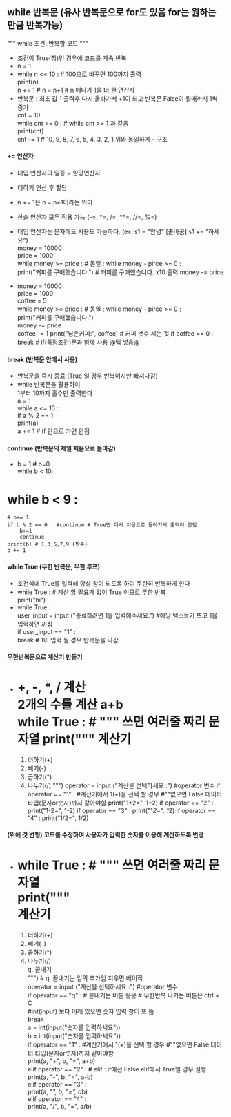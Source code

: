 ## while 반복문 (유사 반복문으로 for도 있음 for는 원하는 만큼 반복가능)
"""
while 조건:
    반복할 코드
"""
- 조건이 True(참)인 경우에 코드를 계속 반복
- n = 1
- while n <= 10 : # 100으로 바꾸면 100까지 출력   
    print(n)  
    n += 1     # n = n+1 # n 에다가 1을 더 한 연산자 
- 반복문 : 최초 값 1 출력후 다시 올라가서 +1이 되고 반복문 False이 될때까지 1씩 증가  
cnt = 10  
while cnt >= 0 : # while cnt >= 1 과 같음  
    print(cnt)  
    cnt -= 1 # 10, 9, 8, 7, 6, 5, 4, 3, 2, 1 위와 동일하게 - 구조

#### += 연산자
- 대입 연산자의 일종 = 할당연산자
- 더하기 연산 후 할당
- n += 1은 n = n+1이라는 의미
- 산술 연산자 모두 적용 가능 (-=, *=, /=, **=, //=, %=)
- 대입 연산자는 문자에도 사용도 가능하다. (ex. s1 = "안녕" [줄바꿈] s1 += "하세요")  
money = 10000  
price = 1000  
while money >= price : # 동일 : while money - pirce >= 0 :  
    print("커피를 구매했습니다.") # 커피를 구매했습니다. x10 출력 
    money -= price

- money = 10000  
price = 1000  
coffee = 5  
while money >= price : # 동일 : while money - pirce >= 0 :  
    print("커피를 구매했습니다.")    
    money -= price  
    coffee -= 1
    print("남은커피:", coffee) # 커피 갯수 세는 것
    if coffee == 0 :
        break # if(특정조건)문과 함께 사용 @탭 넣음@
#### break (반복문 안에서 사용)
- 반복문을 즉시 종료 (True 일 경우 반복이지만 빠져나감) 
- while 반복문을 활용하여  
1부터 10까지 홀수만 출력한다  
a = 1  
while a <= 10 :  
    if a % 2 == 1:  
    print(a)  
    a += 1 # if 안으로 가면 안됨
#### continue (반복문의 제일 처음으로 돌아감)
- b = 1 # b=0   
while b < 10:  
# while b < 9 :  
    # b+= 1  
    if b % 2 == 0 : #continue # True면 다시 처음으로 돌아가서 출력이 안됨  
        b+=1  
        continue  
    print(b) # 1,3,5,7,9 (짝수)
    b += 1
 #### while True (무한 반복문, 무한 루프)  
- 조건식에 True를 입력해 항상 참이 되도록 하여 무한히 반복하게 한다  
- while True : # 계산 할 필요가 없이 True 이므로 무한 반복  
    print("hi")
- while True :  
    user_input = input ("종료하려면 1을 입력해주세요.") #해당 텍스트가 뜨고 1을 입력하면 꺼짐  
    if user_input == "1" :  
    break # 1이 입력 될 경우 반복문을 나감

#### 무한반복문으로 계산기 만들기
- +, -, *, / 계산  
2개의 수를 계산 a+b  
while True : # """ 쓰면 여러줄 짜리 문자열
    print("""
    계산기
    ======
    1. 더하기(+)
    2. 빼기(-)
    3. 곱하기(*)
    4. 나누기(/)
    """)
    operator = input ("계산을 선택하세요 :") #operator 변수
    if operator == "1" : #계산기에서 1(+)을 선택 할 경우 #""없으면 False 데이터 타입(문자or숫자)까지 같아야함
        print("1+2=", 1+2)
    if operator == "2" :
        print("1-2=", 1-2)
    if operator == "3" :
        print("1*2=", 1*2)
    if operator == "4" :
        print("1/2=", 1/2)

#### (위에 것 변형) 코드를 수정하여 사용자가 입력한 숫자를 이용해 계산하도록 변경
- while True : # """ 쓰면 여러줄 짜리 문자열  
    print("""  
    계산기  
    ======  
    1. 더하기(+)  
    2. 빼기(-)  
    3. 곱하기(*)  
    4. 나누기(/)  
    q. 끝내기   
    """) # q. 끝내기는 임의 추가임 지우면 베이직  
    operator = input ("계산을 선택하세요 :") #operator 변수  
    if operator == "q" : # 끝내기는 버튼 응용 #  무한반복 나가는 버튼은 ctrl + C  
        #int(input) 보다 아래 있으면 숫자 입력 창이 또 뜸  
        break  
        a = int(input("숫자를 입력하세요"))  
        b = int(input("숫자를 입력하세요"))  
    if operator == "1" : #계산기에서 1(+)을 선택 할 경우 #""없으면 False 데이터 타입(문자or숫자)까지 같아야함  
        print(a, "+", b, "=", a+b)  
    elif operator == "2" : # elif : if에선 False elif에서 True일 경우 실행  
        print(a, "-", b, "=", a-b)  
    elif operator == "3" :  
        print(a, "*", b, "=", a*b)  
    elif operator == "4" :  
        print(a, "/", b, "=", a/b)

